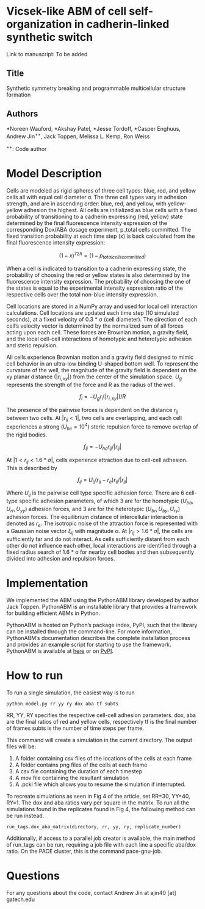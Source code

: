 # Vicsek-like ABM of cell self-organization in cadherin-linked synthetic switch

Link to manuscript: To be added

## Title
Synthetic symmetry breaking and programmable multicellular structure formation
## Authors
*Noreen Wauford, *Akshay Patel, *Jesse Tordoff, *Casper Enghuus, Andrew Jin<sup>++</sup>, Jack Toppen, Melissa L. Kemp, Ron Weiss

<sup>++</sup>: Code author

# Model Description
Cells are modeled as rigid spheres of three cell types: blue, red, and yellow cells all with equal cell diameter σ. The three cell types vary in adhesion strength, and are in ascending order: blue, red, and yellow, with yellow-yellow adhesion the highest. All cells are initialized as blue cells with a fixed probability of transitioning to a cadherin expressing (red, yellow) state determined by the final fluorescence intensity expression of the corresponding Dox/ABA dosage experiment, p_total cells committed. The fixed transition probability at each time step (x) is back calculated from the final fluorescence intensity expression:

$$(1-x)^{72h}=(1-p_{total cells committed})$$

When a cell is indicated to transition to a cadherin expressing state, the probability of choosing the red or yellow states is also determined by the fluorescence intensity expression. The probability of choosing the one of the states is equal to the experimental intensity expression ratio of the respective cells over the total non-blue intensity expression. 

Cell locations are stored in a NumPy array and used for local cell interaction calculations. Cell locations are updated each time step (10 simulated seconds), at a fixed velocity of 0.3 * σ (cell diameter). The direction of each cell’s velocity vector is determined by the normalized sum of all forces acting upon each cell. These forces are Brownian motion, a gravity field, and the local cell-cell interactions of homotypic and heterotypic adhesion and steric repulsion. 

All cells experience Brownian motion and a gravity field designed to mimic cell behavior in an ultra-low binding U-shaped bottom well. To represent the curvature of the well, the magnitude of the gravity field is dependent on the xy planar distance $(|r_{i,xy}|)$ from the center of the simulation space. $U_g$ represents the strength of the force and R as the radius of the well.

$$f_i=-U_g r_i  (|r_{i,xy}|)/R$$

The presence of the pairwise forces is dependent on the distance $r_{ij}$ between two cells. At $|r_{ij}<1|$, two cells are overlapping, and each cell experiences a strong $(U_{hc}=10^4)$ steric repulsion force to remove overlap of the rigid bodies.

$$f_{ij}=-U_{hc}  r_{ij}/|r_{ij}|$$ 

At $|1< r_{ij}<1.6*σ|$, cells experience attraction due to cell-cell adhesion. This is described by

$$f_{ij}=U_{ij} (r_{ij}-r_e )  r_{ij}/|r_{ij}|$$

Where $U_{ij}$ is the pairwise cell type specific adhesion force. There are 6 cell-type specific adhesion parameters, of which 3 are for the homotypic $(U_{bb},U_{rr},U_{yy})$ adhesion forces, and 3 are for the heterotypic $(U_{br},U_{by},U_{ry})$ adhesion forces. The equilibrium distance of intercellular interaction is denoted as $r_e$. The isotropic noise of the attraction force is represented with a Gaussian noise vector $ξ_{ij}$ with magnitude α. At  $|r_{ij}>1.6*σ|$, the cells are sufficiently far and do not interact. As cells sufficiently distant from each other do not influence each other, local interactions are identified through a fixed radius search of 1.6 * σ for nearby cell bodies and then subsequently divided into adhesion and repulsion forces. 

# Implementation
We implemented the ABM using the PythonABM library developed by author Jack Toppen. PythonABM is an installable library that provides a framework for building efficient ABMs in Python. 

PythonABM is hosted on Python’s package index, PyPI, such that the library can be installed through the command-line. For more information, PythonABM’s documentation describes the complete installation process and provides an example script for starting to use the framework. PythonABM is available at [here](https://github.com/kemplab/pythonabm)  or on [PyPI](https://pypi.org/project/pythonabm/). 

# How to run
To run a single simulation, the easiest way is to run 
```
python model.py rr yy ry dox aba tf subts
```
RR, YY, RY specifies the respective cell-cell adhesion parameters.
dox, aba are the final ratios of red and yellow cells, respectively
tf is the final number of frames
subts is the number of time steps per frame.

This command will create a simulation in the current directory. The output files will be:
1. A folder containing csv files of the locations of the cells at each frame
2. A folder contains png files of the cells at each frame
3. A csv file containing the duration of each timestep
4. A mov file containing the resultant simulation
5. A .pckl file which allows you to resume the simulation if interrupted.

To recreate simulations as seen in Fig 4 of the article, set RR=30, YY=40, RY=1. The dox and aba ratios vary per square in the matrix. To run all the simulations found in the replicates found in Fig 4, the following method can be run instead.
```
run_tags.dox_aba_matrix(directory, rr, yy, ry, replicate_number)
```
Additionally, if access to a parallel job creator is available, the main method of run_tags can be run, requiring a job file with each line a specific aba/dox ratio. On the PACE cluster, this is the command pace-gnu-job.

# Questions 
For any questions about the code, contact Andrew Jin at ajin40 [at] gatech.edu